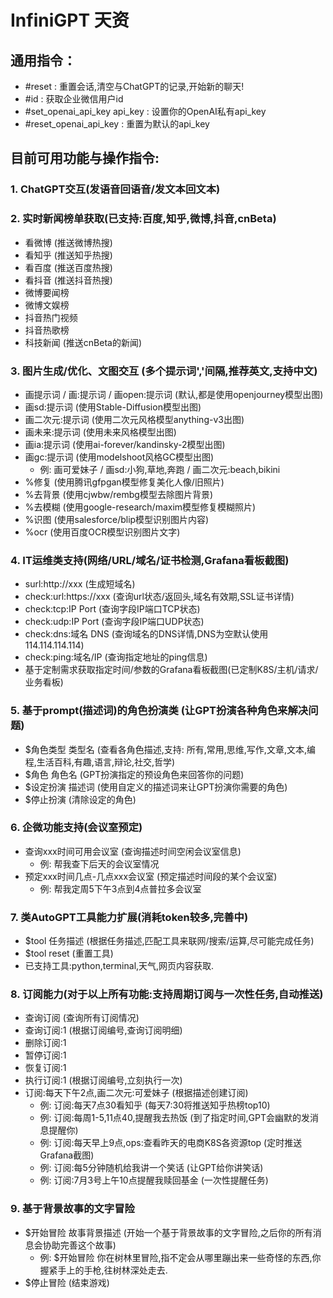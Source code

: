 # InfiniGPT 天资

## 通用指令：
- #reset : 重置会话,清空与ChatGPT的记录,开始新的聊天!
- #id : 获取企业微信用户id
- #set_openai_api_key api_key : 设置你的OpenAI私有api_key
- #reset_openai_api_key : 重置为默认的api_key

## 目前可用功能与操作指令:
### 1. ChatGPT交互(发语音回语音/发文本回文本)

### 2. 实时新闻榜单获取(已支持:百度,知乎,微博,抖音,cnBeta)
  - 看微博 (推送微博热搜)
  - 看知乎 (推送知乎热搜)
  - 看百度 (推送百度热搜)
  - 看抖音 (推送抖音热搜)
  - 微博要闻榜
  - 微博文娱榜
  - 抖音热门视频
  - 抖音热歌榜
  - 科技新闻 (推送cnBeta的新闻)

### 3. 图片生成/优化、文图交互 (多个提示词','间隔,推荐英文,支持中文)
 - 画提示词 / 画:提示词 / 画open:提示词 (默认,都是使用openjourney模型出图)
 - 画sd:提示词 (使用Stable-Diffusion模型出图)
 - 画二次元:提示词 (使用二次元风格模型anything-v3出图)
 - 画未来:提示词 (使用未来风格模型出图)
 - 画ia:提示词 (使用ai-forever/kandinsky-2模型出图)
 - 画gc:提示词 (使用modelshoot风格GC模型出图)
   - 例: 画可爱妹子 / 画sd:小狗,草地,奔跑 / 画二次元:beach,bikini
 - %修复   (使用腾讯gfpgan模型修复美化人像/旧照片)
 - %去背景 (使用cjwbw/rembg模型去除图片背景)
 - %去模糊 (使用google-research/maxim模型修复模糊照片)
 - %识图   (使用salesforce/blip模型识别图片内容)
 - %ocr    (使用百度OCR模型识别图片文字)

### 4. IT运维类支持(网络/URL/域名/证书检测,Grafana看板截图)
 - surl:http://xxx (生成短域名)
 - check:url:https://xxx (查询url状态/返回头,域名有效期,SSL证书详情)
 - check:tcp:IP Port (查询字段IP端口TCP状态)
 - check:udp:IP Port (查询字段IP端口UDP状态)
 - check:dns:域名 DNS (查询域名的DNS详情,DNS为空默认使用114.114.114.114)
 - check:ping:域名/IP (查询指定地址的ping信息)
 - 基于定制需求获取指定时间/参数的Grafana看板截图(已定制K8S/主机/请求/业务看板)

### 5. 基于prompt(描述词)的角色扮演类 (让GPT扮演各种角色来解决问题)
 - $角色类型 类型名 (查看各角色描述,支持: 所有,常用,思维,写作,文章,文本,编程,生活百科,有趣,语言,辩论,社交,哲学)
 - $角色 角色名 (GPT扮演指定的预设角色来回答你的问题)
 - $设定扮演 描述词 (使用自定义的描述词来让GPT扮演你需要的角色)
 - $停止扮演 (清除设定的角色)

### 6. 企微功能支持(会议室预定)
 - 查询xxx时间可用会议室 (查询描述时间空闲会议室信息)
   - 例: 帮我查下后天的会议室情况
 - 预定xxx时间几点-几点xxx会议室 (预定描述时间段的某个会议室)
   - 例: 帮我定周5下午3点到4点普拉多会议室

### 7. 类AutoGPT工具能力扩展(消耗token较多,完善中)
 - $tool 任务描述 (根据任务描述,匹配工具来联网/搜索/运算,尽可能完成任务)
 - $tool reset (重置工具)
 - 已支持工具:python,terminal,天气,网页内容获取.

### 8. 订阅能力(对于以上所有功能:支持周期订阅与一次性任务,自动推送)
 - 查询订阅 (查询所有订阅情况)
 - 查询订阅:1 (根据订阅编号,查询订阅明细)
 - 删除订阅:1
 - 暂停订阅:1
 - 恢复订阅:1
 - 执行订阅:1 (根据订阅编号,立刻执行一次)
 - 订阅:每天下午2点,画二次元:可爱妹子 (根据描述创建订阅)
   - 例: 订阅:每天7点30看知乎 (每天7:30将推送知乎热榜top10)
   - 例: 订阅:每周1-5,11点40,提醒我去热饭 (到了指定时间,GPT会幽默的发消息提醒你)
   - 例: 订阅:每天早上9点,ops:查看昨天的电商K8S各资源top (定时推送Grafana截图)
   - 例: 订阅:每5分钟随机给我讲一个笑话 (让GPT给你讲笑话)
   - 例: 订阅:7月3号上午10点提醒我赎回基金 (一次性提醒任务)

### 9. 基于背景故事的文字冒险
 - $开始冒险 故事背景描述 (开始一个基于背景故事的文字冒险,之后你的所有消息会协助完善这个故事)
   - 例: $开始冒险 你在树林里冒险,指不定会从哪里蹦出来一些奇怪的东西,你握紧手上的手枪,往树林深处走去.
 - $停止冒险 (结束游戏)
